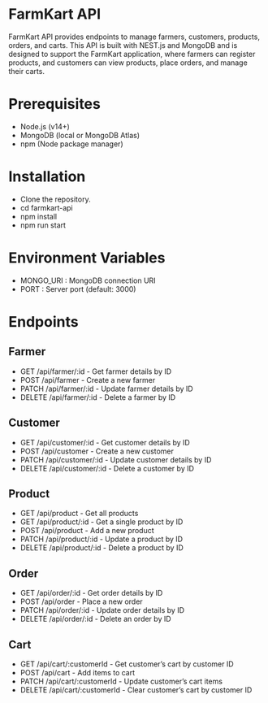 # FarmKart API
FarmKart API provides endpoints to manage farmers, customers, products, orders, and carts. This API is built with NEST.js and MongoDB and is designed to support the FarmKart application, where farmers can register products, and customers can view products, place orders, and manage their carts.

# Prerequisites
- Node.js (v14+)
- MongoDB (local or MongoDB Atlas)
- npm (Node package manager)

# Installation
- Clone the repository.
- cd farmkart-api
- npm install
- npm run start

# Environment Variables
- MONGO_URI	: MongoDB connection URI
- PORT	: Server port (default: 3000)

# Endpoints
## Farmer
- GET /api/farmer/:id - Get farmer details by ID
- POST /api/farmer - Create a new farmer
- PATCH /api/farmer/:id - Update farmer details by ID
- DELETE /api/farmer/:id - Delete a farmer by ID
## Customer
- GET /api/customer/:id - Get customer details by ID
- POST /api/customer - Create a new customer
- PATCH /api/customer/:id - Update customer details by ID
- DELETE /api/customer/:id - Delete a customer by ID
## Product
- GET /api/product - Get all products
- GET /api/product/:id - Get a single product by ID
- POST /api/product - Add a new product
- PATCH /api/product/:id - Update a product by ID
- DELETE /api/product/:id - Delete a product by ID
## Order
- GET /api/order/:id - Get order details by ID
- POST /api/order - Place a new order
- PATCH /api/order/:id - Update order details by ID
- DELETE /api/order/:id - Delete an order by ID
## Cart
- GET /api/cart/:customerId - Get customer’s cart by customer ID
- POST /api/cart - Add items to cart
- PATCH /api/cart/:customerId - Update customer’s cart items
- DELETE /api/cart/:customerId - Clear customer’s cart by customer ID
